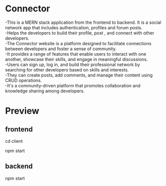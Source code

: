 # Connector

-This is a MERN stack application from the frontend to backend. It is a social network app that includes authentication, profiles and forum posts. \
-Helps the developers to build their profile, post , and connect with other developers. \
-The Connector website is a platform designed to facilitate connections between developers and foster a sense of community. \
-It provides a range of features that enable users to interact with one another, showcase their skills, and engage in meaningful discussions. \
-Users can sign up, log in, and build their professional network by searching for other developers based on skills and interests. \
-They can create posts, add comments, and manage their content using CRUD operations. \
-It's a community-driven platform that promotes collaboration and knowledge sharing among developers.

# Preview


## frontend

cd client

npm start

## backend 

npm start
